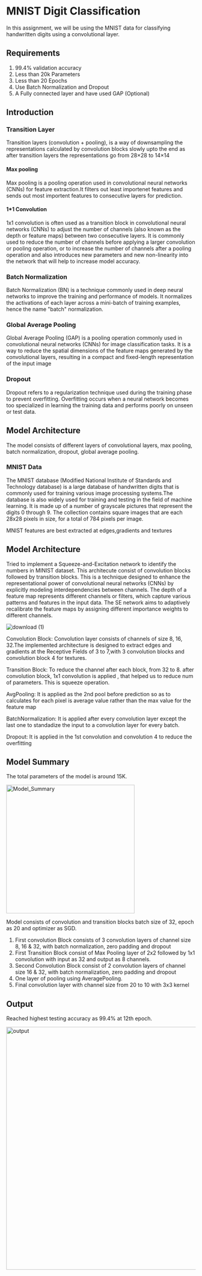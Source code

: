 # MNIST Digit Classification 

In this assignment, we will be using the MNIST data for classifying handwritten digits using a convolutional layer. 

## Requirements

1. 99.4% validation accuracy
2. Less than 20k Parameters
3. Less than 20 Epochs
4. Use Batch Normalization and Dropout
5. A Fully connected layer and have used GAP (Optional)

## Introduction

### Transition Layer
Transition layers (convolution + pooling), is a way of downsampling the representations calculated by convolution blocks slowly upto the end as after transition layers the representations go from 28×28 to 14×14

#### Max pooling
Max pooling is a pooling operation used in convolutional neural networks (CNNs) for feature extraction.It filters out least importenet features and sends out most importent features to consecutive layers for prediction.

#### 1*1 Convolution
1x1 convolution is often used as a transition block in convolutional neural networks (CNNs) to adjust the number of channels (also known as the depth or feature maps) between two consecutive layers. It is commonly used to reduce the number of channels before applying a larger convolution or pooling operation, or to increase the number of channels after a pooling operation and also introduces new parameters and new non-linearity into the network that will help to increase model accuracy.

### Batch Normalization
Batch Normalization (BN) is a technique commonly used in deep neural networks to improve the training and performance of models. It normalizes the activations of each layer across a mini-batch of training examples, hence the name "batch" normalization.

### Global Average Pooling
Global Average Pooling (GAP) is a pooling operation commonly used in convolutional neural networks (CNNs) for image classification tasks. It is a way to reduce the spatial dimensions of the feature maps generated by the convolutional layers, resulting in a compact and fixed-length representation of the input image

### Dropout
Dropout refers to a regularization technique used during the training phase to prevent overfitting. Overfitting occurs when a neural network becomes too specialized in learning the training data and performs poorly on unseen or test data.

## Model Architecture
The model consists of different layers of convolutional layers, max pooling, batch normalization, dropout, global average pooling. 

### MNIST Data
The MNIST database (Modified National Institute of Standards and Technology database) is a large database of handwritten digits that is commonly used for training various image processing systems.The database is also widely used for training and testing in the field of machine learning. It is made up of a number of grayscale pictures that represent the digits 0 through 9. The collection contains square images that are each 28x28 pixels in size, for a total of 784 pixels per image.

MNIST features are best extracted at edges,gradients and textures

## Model Architecture
Tried to implement a  Squeeze-and-Excitation network to identify the numbers in MINIST dataset. This architecute consist of convolution blocks followed by transition blocks. This is a technique designed to enhance the representational power of convolutional neural networks (CNNs) by explicitly modeling interdependencies between channels. The depth of a feature map represents different channels or filters, which capture various patterns and features in the input data. The SE network aims to adaptively recalibrate the feature maps by assigning different importance weights to different channels.

![download (1)](https://github.com/prarthanats/ERA/assets/32382676/0c48d16e-6de4-42f2-ba3e-c7a6bd9b66c8)

Convolution Block: Convolution layer consists of channels of size 8, 16, 32.The implemented architecture is designed to extract edges and gradients at the Receptive Fields of 3 to 7,with 3 convolution blocks and convolution block 4 for textures. 

Transition Block: To reduce the channel after each block, from 32 to 8. after convolution block, 1x1 convolution is applied , that helped us to reduce num of parameters. This is squeeze operation.

AvgPooling: It is applied as the 2nd pool before prediction so as to calculates for each pixel is average value rather than the max value for the feature map

BatchNormalization: It is applied after every convolution layer except the last one to standadize the input to a convolution layer for every batch. 

Dropout: It is applied in the 1st convolution and convolution 4 to reduce the overfitting

## Model Summary

The total parameters of the model is around 15K.

<img width="341" alt="Model_Summary" src="https://github.com/prarthanats/ERA/assets/32382676/38e596f2-c209-4769-8243-bde70f3382be">

Model consists of convolution and transition blocks batch size of 32, epoch as 20 and optimizer as SGD.

1. First convolution Block consists of 3 convolution layers of channel size 8, 16 & 32, with batch normalization, zero padding and dropout
2. First Transition Block consist of Max Pooling layer of 2x2 followed by 1x1 convolution with input as 32 and output as 8 channels. 
3. Second Convolution Block consist of 2 convolution layers of channel size 16 & 32, with batch normalization, zero padding and dropout
4. One layer of pooling using AveragePooling.
5. Final convolution layer with channel size from 20 to 10 with 3x3 kernel


## Output
Reached highest testing accuracy as 99.4% at 12th epoch.

<img width="644" alt="output" src="https://github.com/prarthanats/ERA/assets/32382676/cd266714-d285-48cc-a964-98122bb201fa">
